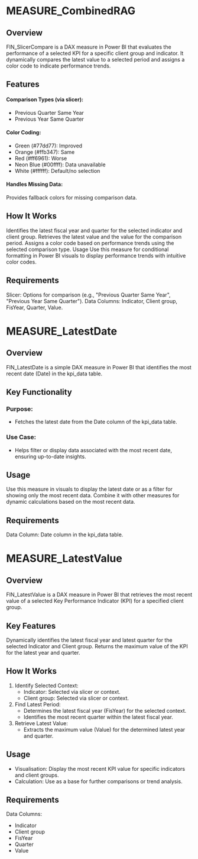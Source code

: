 # MEASURE_CombinedRAG
## Overview
FIN_SlicerCompare is a DAX measure in Power BI that evaluates the performance of a selected KPI for a specific client group and indicator. It dynamically compares the latest value to a selected period and assigns a color code to indicate performance trends.

## Features
#### Comparison Types (via slicer):
- Previous Quarter Same Year <br/>
- Previous Year Same Quarter

#### Color Coding:
- Green (#77dd77): Improved <br/>
- Orange (#ffb347): Same <br/>
- Red (#ff6961): Worse <br/>
- Neon Blue (#00ffff): Data unavailable <br/>
- White (#ffffff): Default/no selection <br/>

#### Handles Missing Data: 
Provides fallback colors for missing comparison data.

## How It Works
Identifies the latest fiscal year and quarter for the selected indicator and client group.
Retrieves the latest value and the value for the comparison period.
Assigns a color code based on performance trends using the selected comparison type.
Usage
Use this measure for conditional formatting in Power BI visuals to display performance trends with intuitive color codes.

## Requirements
Slicer: Options for comparison (e.g., "Previous Quarter Same Year", "Previous Year Same Quarter").
Data Columns: Indicator, Client group, FisYear, Quarter, Value.



# MEASURE_LatestDate
## Overview
FIN_LatestDate is a simple DAX measure in Power BI that identifies the most recent date (Date) in the kpi_data table.

## Key Functionality
### Purpose: 
- Fetches the latest date from the Date column of the kpi_data table.
### Use Case: 
- Helps filter or display data associated with the most recent date, ensuring up-to-date insights.
  
## Usage
Use this measure in visuals to display the latest date or as a filter for showing only the most recent data.
Combine it with other measures for dynamic calculations based on the most recent data.
## Requirements
Data Column: Date column in the kpi_data table.



# MEASURE_LatestValue
## Overview
FIN_LatestValue is a DAX measure in Power BI that retrieves the most recent value of a selected Key Performance Indicator (KPI) for a specified client group.

## Key Features
Dynamically identifies the latest fiscal year and latest quarter for the selected Indicator and Client group.
Returns the maximum value of the KPI for the latest year and quarter.
## How It Works
1. Identify Selected Context:
   - Indicator: Selected via slicer or context.
   - Client group: Selected via slicer or context.
2. Find Latest Period:
   - Determines the latest fiscal year (FisYear) for the selected context.
   - Identifies the most recent quarter within the latest fiscal year.
3. Retrieve Latest Value:
   - Extracts the maximum value (Value) for the determined latest year and quarter.
## Usage
- Visualisation: Display the most recent KPI value for specific indicators and client groups.
- Calculation: Use as a base for further comparisons or trend analysis.
## Requirements
Data Columns:
- Indicator
- Client group
- FisYear
- Quarter
- Value
